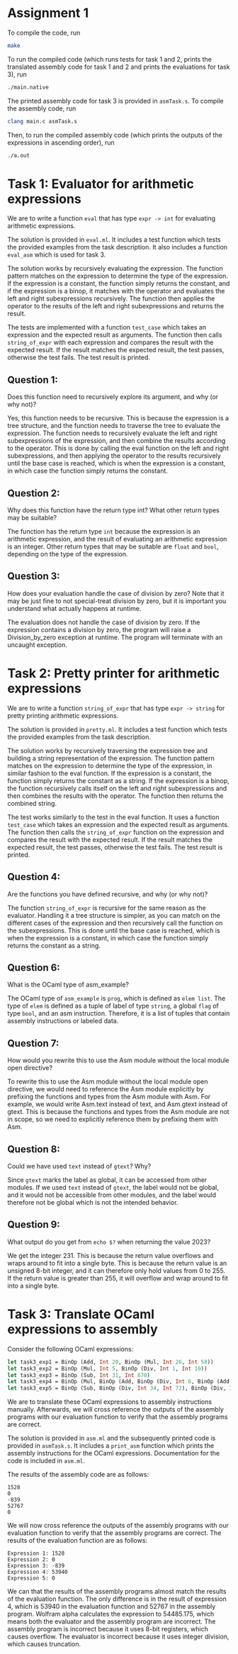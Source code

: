 # Assignment 1

To compile the code, run 

```bash
make
```

To run the compiled code (which runs tests for task 1 and 2, prints the translated assembly code for task 1 and 2 and prints the evaluations for task 3), run

```bash
./main.native
```

The printed assembly code for task 3 is provided in ```asmTask.s```. To compile the assembly code, run

```bash
clang main.c asmTask.s
```

Then, to run the compiled assembly code (which prints the outputs of the expressions in ascending order), run

```bash
./a.out
```

# Task 1: Evaluator for arithmetic expressions

We are to write a function ```eval``` that has type ```expr -> int``` for evaluating arithmetic expressions.

The solution is provided in ```eval.ml```. It includes a test function which tests the provided examples from the task description. It also includes a function ```eval_asm``` which is used for task 3.

The solution works by recursively evaluating the expression. The function pattern matches on the expression to determine the type of the expression. If the expression is a constant, the function simply returns the constant, and if the expression is a binop, it matches with the operator and evaluates the left and right subexpressions recursively. The function then applies the operator to the results of the left and right subexpressions and returns the result.

The tests are implemented with a function ```test_case``` which takes an expression and the expected result as arguments. The function then calls ```string_of_expr``` with each expression and compares the result with the expected result. If the result matches the expected result, the test passes, otherwise the test fails. The test result is printed.

## Question 1:
Does this function need to recursively explore its argument, and why (or why not)?

Yes, this function needs to be recursive. This is because the expression is a tree structure, and the function needs to traverse the tree to evaluate the expression. The function needs to recursively evaluate the left and right subexpressions of the expression, and then combine the results according to the operator. This is done by calling the eval function on the left and right subexpressions, and then applying the operator to the results recursively until the base case is reached, which is when the expression is a constant, in which case the function simply returns the constant.

## Question 2:
Why does this function have the return type int? What other return types may be suitable?

The function has the return type ```int``` because the expression is an arithmetic expression, and the result of evaluating an arithmetic expression is an integer. Other return types that may be suitable are ```float``` and ```bool```, depending on the type of the expression. 

## Question 3:
How does your evaluation handle the case of division by zero? Note that it may be just fine to not special-treat division by zero, but it is important you understand what actually happens at runtime.

The evaluation does not handle the case of division by zero. If the expression contains a division by zero, the program will raise a Division_by_zero exception at runtime. The program will terminate with an uncaught exception.

# Task 2: Pretty printer for arithmetic expressions

We are to write a function ```string_of_expr``` that has type ```expr -> string``` for pretty printing arithmetic expressions.

The solution is provided in ```pretty.ml```. It includes a test function which tests the provided examples from the task description.

The solution works by recursively traversing the expression tree and building a string representation of the expression. The function pattern matches on the expression to determine the type of the expression, in similar fashion to the eval function. If the expression is a constant, the function simply returns the constant as a string. If the expression is a binop, the function recursively calls itself on the left and right subexpressions and then combines the results with the operator. The function then returns the combined string.

The test works similarly to the test in the eval function. It uses a function ```test_case``` which takes an expression and the expected result as arguments. The function then calls the ```string_of_expr``` function on the expression and compares the result with the expected result. If the result matches the expected result, the test passes, otherwise the test fails. The test result is printed.

## Question 4:
Are the functions you have defined recursive, and why (or why not)?

The function ```string_of_expr``` is recursive for the same reason as the evaluator. Handling it a tree structure is simpler, as you can match on the different cases of the expression and then recursively call the function on the subexpressions. This is done until the base case is reached, which is when the expression is a constant, in which case the function simply returns the constant as a string.

## Question 6:
What is the OCaml type of asm_example?

The OCaml type of ```asm_example``` is ```prog```, which is defined as ```elem list```. The type of ```elem``` is defined as a tuple of label of type ```string```, a global ```flag``` of type ```bool```, and an asm instruction. Therefore, it is a list of tuples that contain assembly instructions or labeled data. 

## Question 7:
How would you rewrite this to use the Asm module without the local module open directive?

To rewrite this to use the Asm module without the local module open directive, we would need to reference the Asm module explicitly by prefixing the functions and types from the Asm module with Asm. For example, we would write Asm.text instead of text, and Asm.gtext instead of gtext. This is because the functions and types from the Asm module are not in scope, so we need to explicitly reference them by prefixing them with Asm.

## Question 8:
Could we have used ```text``` instead of ```gtext```? Why?

Since ```gtext``` marks the label as global, it can be accessed from other modules. If we used ```text``` instead of ```gtext```, the label would not be global, and it would not be accessible from other modules, and the label would therefore not be global which is not the intended behavior.

## Question 9:
What output do you get from ```echo $?``` when returning the value 2023?

We get the integer 231. This is because the return value overflows and wraps around to fit into a single byte. This is because the return value is an unsigned 8-bit integer, and it can therefore only hold values from 0 to 255. If the return value is greater than 255, it will overflow and wrap around to fit into a single byte.

# Task 3: Translate OCaml expressions to assembly

Consider the following OCaml expressions:

```ocaml
let task3_exp1 = BinOp (Add, Int 20, BinOp (Mul, Int 26, Int 58))
let task3_exp2 = BinOp (Mul, Int 5, BinOp (Div, Int 1, Int 10))
let task3_exp3 = BinOp (Sub, Int 31, Int 870)
let task3_exp4 = BinOp (Mul, BinOp (Add, BinOp (Div, Int 6, BinOp (Add, Int 10, Int 49)), Int 10), BinOp (Add, BinOp (Sub, BinOp (Mul, Int 70, Int 77), BinOp (Div, Int 12, Int 9)), Int 5))
let task3_exp5 = BinOp (Sub, BinOp (Div, Int 34, Int 72), BinOp (Div, Int 17, Int 46))
```

We are to translate these OCaml expressions to assembly instructions manually. Afterwards, we will cross reference the outputs of the assembly programs with our evaluation function to verify that the assembly programs are correct.

The solution is provided in ```asm.ml``` and the subsequently printed code is provided in ```asmTask.s```. It includes a ```print_asm``` function which prints the assembly instructions for the OCaml expressions. Documentation for the code is included in ```asm.ml```.

The results of the assembly code are as follows:

```
1528
0
-839
52767
0
```

We will now cross reference the outputs of the assembly programs with our evaluation function to verify that the assembly programs are correct. The results of the evaluation function are as follows:

```
Expression 1: 1528
Expression 2: 0
Expression 3: -839
Expression 4: 53940
Expression 5: 0
```

We can that the results of the assembly programs almost match the results of the evaluation function. The only difference is in the result of expression 4, which is 53940 in the evaluation function and 52767 in the assembly program. Wolfram alpha calculates the expression to 54485.175, which means both the evaluator and the assembly program are incorrect. The assembly program is incorrect because it uses 8-bit registers, which causes overflow. The evaluator is incorrect because it uses integer division, which causes truncation.